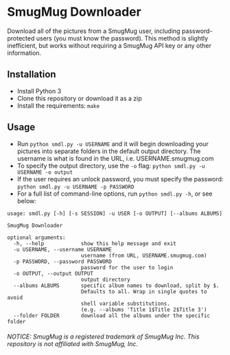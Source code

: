 # SmugMug Downloader
Download all of the pictures from a SmugMug user, including password-protected users (you must know the password). This method is slightly inefficient, but works without requiring a SmugMug API key or any other information.

## Installation
* Install Python 3
* Clone this repository or download it as a zip
* Install the requirements:  `make`

## Usage
* Run `python smdl.py -u USERNAME` and it will begin downloading your pictures into separate folders in the default output directory. The username is what is found in the URL, i.e. USERNAME.smugmug.com
* To specify the output directory, use the `-o` flag: `python smdl.py -u USERNAME -o output`
* If the user requires an unlock password, you must specify the password: `python smdl.py -u USERNAME -p PASSWORD`
* For a full list of command-line options, run `python smdl.py -h`, or see below:
```
usage: smdl.py [-h] [-s SESSION] -u USER [-o OUTPUT] [--albums ALBUMS]

SmugMug Downloader

optional arguments:
  -h, --help            show this help message and exit
  -u USERNAME, --username USERNAME
                        username (from URL, USERNAME.smugmug.com)
  -p PASSWORD, --password PASSWORD
                        password for the user to login
  -o OUTPUT, --output OUTPUT
                        output directory
  --albums ALBUMS       specific album names to download, split by $. 
                        Defaults to all. Wrap in single quotes to avoid 
                        shell variable substitutions. 
                        (e.g. --albums 'Title 1$Title 2$Title 3')
  --folder FOLDER       download all the albums under the specific folder
```


###### NOTICE: SmugMug is a registered trademark of SmugMug Inc. This repository is not affiliated with SmugMug, Inc.